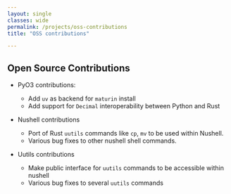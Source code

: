 ```yaml
---
layout: single
classes: wide
permalink: /projects/oss-contributions
title: "OSS contributions"

---
```


## Open Source Contributions

* PyO3 contributions:
    * Add `uv` as backend for `maturin` install
    * Add support for `Decimal` interoperability between Python and Rust

* Nushell contributions
    * Port of Rust `uutils` commands like `cp`, `mv` to be used within Nushell.
    * Various bug fixes to other nushell shell commands.

* Uutils contributions
    * Make public interface for `uutils` commands to be accessible within nushell
    * Various bug fixes to several `uutils` commands
